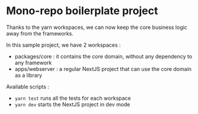 # Mono-repo boilerplate project

Thanks to the yarn workspaces, we can now keep the core business logic away from the frameworks.

In this sample project, we have 2 workspaces :

- packages/core : it contains the core domain, without any dependency to any framework
- apps/webserver : a regular NextJS project that can use the core domain as a library

Available scripts :

- `yarn test` runs all the tests for each workspace
- `yarn dev` starts the NextJS project in dev mode
